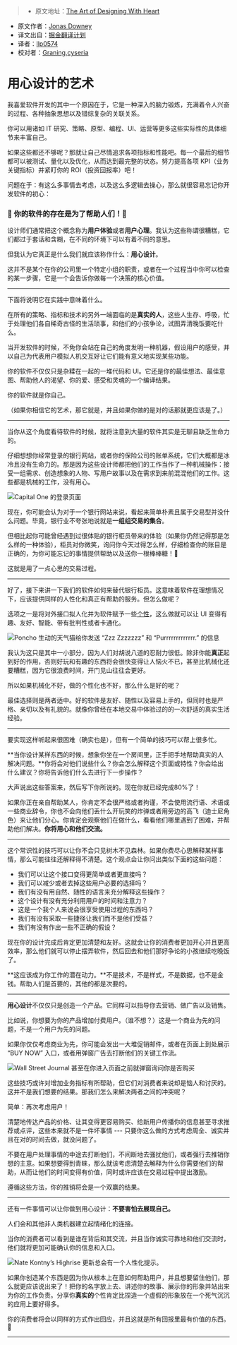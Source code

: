 > * 原文地址：[The Art of Designing With Heart](https://m.signalvnoise.com/the-art-of-designing-with-heart-f5dc4df21697?swoff=true#.bwkktzgf7)
* 原文作者：[Jonas Downey](https://m.signalvnoise.com/@jonasdowney)
* 译文出自：[掘金翻译计划](https://github.com/xitu/gold-miner)
* 译者：[llp0574](https://github.com/llp0574)
* 校对者：[Graning](https://github.com/Graning),[cyseria](https://github.com/cyseria)

# 用心设计的艺术

我喜爱软件开发的其中一个原因在于，它是一种深入的脑力锻炼，充满着令人兴奋的过程、各种抽象思想以及错综复杂的关联关系。

你可以用诸如 IT 研究、策略、原型、编程、UI、运营等更多这些实际性的具体细节来丰富自己。

如果这些都还不够呢？那就让自己尽情追求各项指标和性能吧。每一个最后的细节都可以被测试、量化以及优化，从而达到最完整的状态。努力提高各项 KPI（业务关键指标）并紧盯你的 ROI（投资回报率）吧！

问题在于：有这么多事情去考虑，以及这么多逻辑去操心，那么就很容易忘记你开发软件的初心：

### 🚨️ 你的软件的存在是为了帮助人们！🚨

设计师们通常把这个概念称为**用户体验**或者**用户心理**。我认为这些称谓很糟糕，它们都过于套话和含糊，在不同的环境下可以有着不同的意思。

但我认为它真正是什么我们就应该称作什么：**用心设计**。

这并不是某个在你的公司里一个特定小组的职责，或者在一个过程当中你可以检查的某一步骤，它是一个会告诉你做每一个决策的核心价值。


* * *

下面将说明它在实践中意味着什么。

在所有的策略、指标和技术的另外一端面临的是**真实的人**，这些人生存、呼吸，忙于处理他们各自稀奇古怪的生活琐事，和他们的小孩争论，试图弄清晚饭要吃什么。

当开发软件的时候，不免你会站在自己的角度发明一种机器，假设用户的感受，并以自己为代表用户模拟人机交互好让它们能有意义地实现某些功能。

你的软件不仅仅只是杂糅在一起的一堆代码和 UI。它还是你的最佳想法、最佳意图、帮助他人的渴望、你的爱、感受和灵魂的一个编译结果。

你的软件就是你自己。

（如果你相信它的艺术，那它就是，并且如果你做的是对的话那就更应该是了。）











* * *







当你从这个角度看待软件的时候，就将注意到大量的软件其实是无聊且缺乏生命力的。

仔细想想你经常登录的银行网站，或者你的保险公司的账单系统，它们大概都是冰冷且没有生命力的。那是因为这些设计师都把他们的工作当作了一种机械操作：接受一组需求、创造想象的人物、写用户故事以及在需求到来前混混他们的工作。这些都是机械的工作，没有用心。





![](http://ac-Myg6wSTV.clouddn.com/609b0b4489cc00c13ed7.png "Capital One 的登录页面")








现在，你可能会认为对于一个银行网站来说，看起来简单朴素且属于交易型并没什么问题。毕竟，银行业不夸张地说就是**一组组交易的集合**。

但相比起你可能曾经遇到过很体贴的银行柜员带来的体验（如果你仍然记得那是怎么样的一种体验），柜员对你微笑，询问你今天过得怎么样，仔细检查你的账目是正确的，为你可能忘记的事情提供帮助以及送你一根棒棒糖！🍭

这就是用了一点心思的交易过程。









* * *







好了，接下来讲一下我们的软件如何来替代银行柜员。这意味着软件在理想情况下，应该提供同样的人性化和真正有帮助的服务。但怎么做呢？

选项之一是将对外接口拟人化并为软件赋予一些[个性](http://alistapart.com/article/personality-in-design)，这么做就可以让 UI 变得有趣、友好、智能、带有批判性或者卡通化。





![](http://ac-Myg6wSTV.clouddn.com/dbff6848bb76ed648c8a.png "Poncho 生动的天气猫给你发送 “Zzz Zzzzzzz” 和 “Purrrrrrrrrrrrr.” 的信息")








我认为这只是其中一小部分，因为人们对胡说八道的忍耐力很低。除非你能**真正**起到好的作用，否则好玩和有趣的东西将会很快变得让人恼火不已，甚至比机械化还要糟糕，因为它很浪费时间，开门见山往往会更好。


所以如果机械化不好，做的个性化也不好，那么什么是好的呢？

最佳选择则是两者适中。好的软件是友好、随性以及容易上手的，但同时也是严格、亲切以及有礼貌的。就像你曾经在本地交易中体验过的的一次舒适的真实生活经验。









* * *







要实现这样听起来很困难（确实也是），但有一个简单的技巧可以帮上很多忙。

**当你设计某样东西的时候，想象你坐在一个房间里，正手把手地帮助真实的人解决问题。**你将会对他们说些什么？你会怎么解释这个页面或特性？你会给出什么建议？你将告诉他们什么去进行下一步操作？

大声说出这些答案来，然后写下你所说的。现在你就已经完成80%了！

如果你正在亲自帮助某人，你肯定不会很严格或者拘谨，不会使用流行语、术语或一些商业辞令，你也不会向他们丢什么开玩笑的炸弹或者用旁边的高飞（迪士尼角色）来让他们分心。你肯定会观察他们在做什么，看看他们哪里遇到了困难，并帮助他们解决。**你将用心和他们交流。**











* * *







这个常识性的技巧可以让你不会只见树木不见森林。如果你费尽心思解释某样事情，那么可能往往还解释得不清楚。这个观点会让你问出类似下面的这些问题：

*   我们可以让这个接口变得更简单或者更直接吗？
*   我们可以减少或者去掉这些用户必要的选择吗？
*   我们有没有用自然、随性的语言来充分解释这些操作？
*   这个设计有没有充分利用用户的时间和注意力？
*   这是一个我个人来说会很享受使用过程的东西吗？
*   我们有没有采取一些捷径让我们而不是他们受益？
*   我们有没有作出一些不正确的假设？

现在你的设计完成后肯定更加清楚和友好。这就会让你的消费者更加开心并且更高效率，那么他们就可以停止摆弄软件，然后回去和他们那好争论的小孩继续吃晚饭了。

**这应该成为你工作的潜在动力。**不是技术，不是样式，不是数据，也不是金钱。帮助人们是首要的，其他的都是次要的。











* * *







**用心设计**不仅仅只是创造一个产品。它同样可以指导你去营销、做广告以及销售。

比如说，你想要为你的产品增加付费用户。（谁不想？）这是一个商业为先的问题，不是一个用户为先的问题。

如果你仅仅考虑商业为先，你可能会发出一大堆促销邮件，或者在页面上到处展示 “BUY NOW” 入口，或者用弹窗广告去打断他们的关键工作流。





![](http://ac-Myg6wSTV.clouddn.com/ca97682bbc36bfdccc4f.png "Wall Street Journal 甚至在你进入页面之前就弹窗询问你是否购买")








这些技巧或许对增加业务指标有所帮助，但它们对消费者来说却是恼人和讨厌的。这并不是我们想要的结果。那我们怎么来解决两者之间的冲突呢？

简单：再次考虑用户！

清楚地传达产品的价格、让其变得更容易购买、给新用户传播你的信息甚至寻求推荐或点评，这些本来就不是一件坏事情 --- 只要你这么做的方式考虑周全、诚实并且在对的时间去做，就没问题了。

不要在用户处理事情的中途去打断他们，不间断地去骚扰他们，或者强行去推销你想的主意。如果想要得到青睐，那么就该考虑清楚去解释为什么你需要他们的帮助，从而让他们的时间变得有价值，同时或许应该在交易过程中提出激励。

遵循这些方法，你的推销将会是一个双赢的结果。









* * *







还有一件事情可以让你做到用心设计：**不要害怕去展现自己。**

人们会和其他非人类机器建立起情绪化的连接。

当你的消费者可以看到是谁在背后和其交流，并且当你诚实可靠地和他们交流时，他们就将更加可能确认你的信息和入口。





![](http://ac-Myg6wSTV.clouddn.com/5231e87d2a52db32e720.png "Nate Kontny’s Highrise 更新总会有一个人性化提示。")








如果你创造某个东西是因为你从根本上在意如何帮助用户，并且想要留住他们，那么就更应该说出来了！把你的名字放上去、讲述你的故事、展示你的形象并站出来为你的工作负责。分享你**真实的**个性肯定比捏造一个虚假的形象放在一个死气沉沉的应用上要好得多。


你的消费者将会以同样的方式作出回应，并且这就是所有回报里最有价值的东西。💞


* * *

